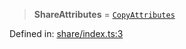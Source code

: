 > **ShareAttributes** = [`CopyAttributes`](/PUBLIC_PATH/type-aliases/CopyAttributes.md)

Defined in: [share/index.ts:3](https://github.com/rossrobino/components/blob/main/packages/drab/src/share/index.ts#L3)

